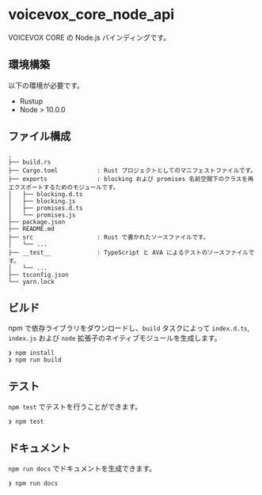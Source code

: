 # voicevox_core_node_api

VOICEVOX CORE の Node.js バインディングです。

## 環境構築

以下の環境が必要です。

- Rustup
- Node > 10.0.0

## ファイル構成

```console
.
├── build.rs
├── Cargo.toml           : Rust プロジェクトとしてのマニフェストファイルです。
├── exports              : blocking および promises 名前空間下のクラスを再エクスポートするためのモジュールです。
│   ├── blocking.d.ts
│   ├── blocking.js
│   ├── promises.d.ts
│   └── promises.js
├── package.json
├── README.md
├── src                  : Rust で書かれたソースファイルです。
│   └── ...
├── __test__             : TypeScript と AVA によるテストのソースファイルです。
│   └── ...
├── tsconfig.json
└── yarn.lock
```

## ビルド

npm で依存ライブラリをダウンロードし、`build` タスクによって `index.d.ts`, `index.js` および `node` 拡張子のネイティブモジュールを生成します。

```console
❯ npm install
❯ npm run build
```

## テスト

`npm test` でテストを行うことができます。

```console
❯ npm test
```

## ドキュメント

`npm run docs` でドキュメントを生成できます。

```console
❯ npm run docs
```
